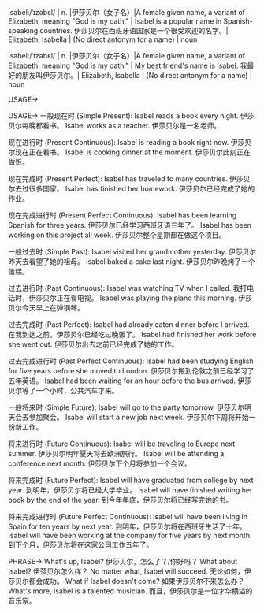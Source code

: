 isabel:/ˈɪzəbɛl/ | n. |伊莎贝尔（女子名）|A female given name, a variant of Elizabeth, meaning "God is my oath." | Isabel is a popular name in Spanish-speaking countries. 伊莎贝尔在西班牙语国家是一个很受欢迎的名字。| Elizabeth, Isabella |  (No direct antonym for a name) | noun

isabel:/ˈɪzəbɛl/ | n. |伊莎贝尔（女子名）|A female given name, a variant of Elizabeth, meaning "God is my oath." | My best friend's name is Isabel. 我最好的朋友叫伊莎贝尔。| Elizabeth, Isabella |  (No direct antonym for a name) | noun


USAGE->

USAGE->
一般现在时 (Simple Present):
Isabel reads a book every night. 伊莎贝尔每晚都看书。
Isabel works as a teacher. 伊莎贝尔是一名老师。


现在进行时 (Present Continuous):
Isabel is reading a book right now. 伊莎贝尔现在正在看书。
Isabel is cooking dinner at the moment. 伊莎贝尔此刻正在做饭。


现在完成时 (Present Perfect):
Isabel has traveled to many countries. 伊莎贝尔去过很多国家。
Isabel has finished her homework. 伊莎贝尔已经完成了她的作业。


现在完成进行时 (Present Perfect Continuous):
Isabel has been learning Spanish for three years. 伊莎贝尔已经学习西班牙语三年了。
Isabel has been working on this project all week. 伊莎贝尔整个星期都在做这个项目。


一般过去时 (Simple Past):
Isabel visited her grandmother yesterday. 伊莎贝尔昨天去看望了她的祖母。
Isabel baked a cake last night. 伊莎贝尔昨晚烤了一个蛋糕。


过去进行时 (Past Continuous):
Isabel was watching TV when I called. 我打电话时，伊莎贝尔正在看电视。
Isabel was playing the piano this morning. 伊莎贝尔今天早上在弹钢琴。


过去完成时 (Past Perfect):
Isabel had already eaten dinner before I arrived. 在我到达之前，伊莎贝尔已经吃过晚饭了。
Isabel had finished her work before she went out. 伊莎贝尔出去之前已经完成了她的工作。


过去完成进行时 (Past Perfect Continuous):
Isabel had been studying English for five years before she moved to London. 伊莎贝尔搬到伦敦之前已经学习了五年英语。
Isabel had been waiting for an hour before the bus arrived. 伊莎贝尔等了一个小时，公共汽车才来。


一般将来时 (Simple Future):
Isabel will go to the party tomorrow. 伊莎贝尔明天会去参加聚会。
Isabel will start a new job next week. 伊莎贝尔下周将开始一份新工作。


将来进行时 (Future Continuous):
Isabel will be traveling to Europe next summer. 伊莎贝尔明年夏天将去欧洲旅行。
Isabel will be attending a conference next month. 伊莎贝尔下个月将参加一个会议。


将来完成时 (Future Perfect):
Isabel will have graduated from college by next year. 到明年，伊莎贝尔将已经大学毕业。
Isabel will have finished writing her book by the end of the year. 到今年年底，伊莎贝尔将已经写完她的书。


将来完成进行时 (Future Perfect Continuous):
Isabel will have been living in Spain for ten years by next year. 到明年，伊莎贝尔将在西班牙生活了十年。
Isabel will have been working at the company for five years by next month. 到下个月，伊莎贝尔将在这家公司工作五年了。



PHRASE->
What's up, Isabel? 伊莎贝尔，怎么了？/你好吗？
What about Isabel? 伊莎贝尔怎么样？
No matter what, Isabel will succeed. 无论如何，伊莎贝尔都会成功。
What if Isabel doesn't come? 如果伊莎贝尔不来怎么办？
What's more, Isabel is a talented musician. 而且，伊莎贝尔是一位才华横溢的音乐家。

